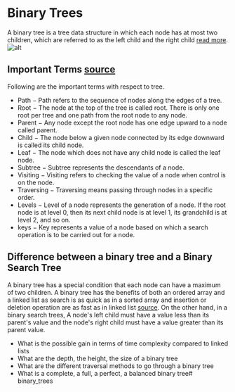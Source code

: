 # Binary Trees
A binary tree is a tree data structure in which each node has at most two children, which are referred to as the left child and the right child [read more](https://en.wikipedia.org/wiki/Binary_tree).
![alt](https://www.tutorialspoint.com/data_structures_algorithms/images/binary_tree.jpg)

## Important Terms [source](https://www.tutorialspoint.com/data_structures_algorithms/tree_data_structure.htm)
Following are the important terms with respect to tree.
- Path − Path refers to the sequence of nodes along the edges of a tree.
- Root − The node at the top of the tree is called root. There is only one root per tree and one path from the root node to any node.
- Parent − Any node except the root node has one edge upward to a node called parent.
- Child − The node below a given node connected by its edge downward is called its child node.
- Leaf − The node which does not have any child node is called the leaf node.
- Subtree − Subtree represents the descendants of a node.
- Visiting − Visiting refers to checking the value of a node when control is on the node.
- Traversing − Traversing means passing through nodes in a specific order.
- Levels − Level of a node represents the generation of a node. If the root node is at level 0, then its next child node is at level 1, its grandchild is at level 2, and so on.
- keys − Key represents a value of a node based on which a search operation is to be carried out for a node.

## Difference between a binary tree and a Binary Search Tree
A binary tree has a special condition that each node can have a maximum of two children. A binary tree has the benefits of both an ordered array and a linked list as search is as quick as in a sorted array and insertion or deletion operation are as fast as in linked list [source](https://www.tutorialspoint.com/data_structures_algorithms/tree_data_structure.htm). On the other hand, in a binary search trees, A node's left child must have a value less than its parent's value and the node's right child must have a value greater than its parent value.
- What is the possible gain in terms of time complexity compared to linked lists
- What are the depth, the height, the size of a binary tree
- What are the different traversal methods to go through a binary tree
- What is a complete, a full, a perfect, a balanced binary tree# binary_trees
